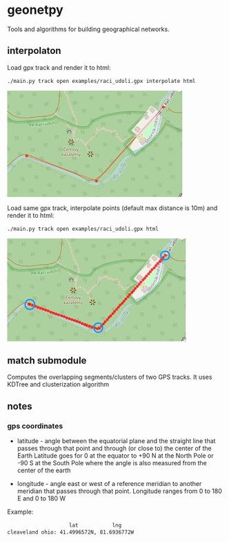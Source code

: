 # geonetpy

Tools and algorithms for building geographical networks. 


## interpolaton

Load gpx track and render it to html:
```bash
./main.py track open examples/raci_udoli.gpx interpolate html
```
![x](images/raci_udoli_raw.jpg)

Load same gpx track, interpolate points (default max distance is 10m) and render it to html:

```bash
./main.py track open examples/raci_udoli.gpx html
```
![x](images/raci_udoli_interpolated.jpg)

## match submodule

Computes the overlapping segments/clusters of two GPS tracks. It uses KDTree
and clusterization algorithm 

## notes

### gps coordinates


* latitude - angle between the equatorial plane and the straight line that
  passes through that point and through (or close to) the center of the Earth
  Latitude goes for 0 at the equator to +90 N at the North Pole or -90 S at
  the South Pole where the angle is also measured from the center of the earth

* longitude - angle east or west of a reference meridian to another meridian
  that passes through that point. Longitude ranges from 0 to 180 E
  and 0 to 180 W

Example:
```
                    lat           lng
cleaveland ohio: 41.4996572N, 81.6936772W
```
